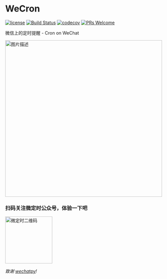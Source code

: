 # WeCron

[![license](https://img.shields.io/aur/license/yaourt.svg?style=flat-square)](https://github.com/polyrabbit/WeCron/blob/master/LICENSE)
[![Build Status](https://travis-ci.com/DHU-On-Github/wecron.svg?token=jktdEnsa36diXEBu95xL)](https://travis-ci.org/polyrabbit/WeCron)
[![codecov](https://codecov.io/gh/polyrabbit/WeCron/branch/master/graph/badge.svg)](https://codecov.io/gh/polyrabbit/WeCron)
[![PRs Welcome](https://img.shields.io/badge/PRs-welcome-brightgreen.svg)](https://github.com/polyrabbit/WeCron/pulls)

微信上的定时提醒 - Cron on WeChat

<p>
<a href="http://wecron.betacat.io" class="rich-diff-level-one">
  <img src="https://user-images.githubusercontent.com/2657334/34242455-7c9ae230-e656-11e7-8420-3da003d87ce5.jpeg" height="500" alt="图片描述" align=center />
</a>
</p>

### 扫码关注微定时公众号，体验一下吧
<p>
<a href="http://wecron.betacat.io" class="rich-diff-level-one">
  <img src="https://camo.githubusercontent.com/6f87c83d4bb324babcf1fd94751cf1ead16be13e/687474703a2f2f7778332e73696e61696d672e636e2f6d773639302f61633437323334386c793166696c646438686d677a6a323037363037366467612e6a7067" alt="微定时二维码" data-canonical-src="http://wx3.sinaimg.cn/mw690/ac472348ly1fildd8hmgzj2076076dga.jpg" height="150">
</a>
</p>

_致谢 [wechatpy](http://docs.wechatpy.org)!_
